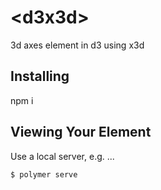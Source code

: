 # \<d3x3d\>

3d axes element in d3 using x3d

## Installing

npm i

## Viewing Your Element

Use a local server, e.g. ...

```
$ polymer serve
```
